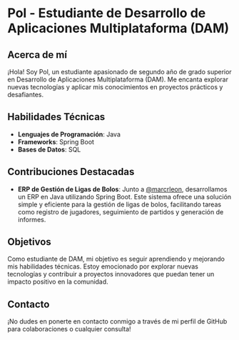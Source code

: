 # Pol - Estudiante de Desarrollo de Aplicaciones Multiplataforma (DAM)

## Acerca de mí
¡Hola! Soy Pol, un estudiante apasionado de segundo año de grado superior en Desarrollo de Aplicaciones Multiplataforma (DAM). Me encanta explorar nuevas tecnologías y aplicar mis conocimientos en proyectos prácticos y desafiantes.

## Habilidades Técnicas
- **Lenguajes de Programación**: Java
- **Frameworks**: Spring Boot
- **Bases de Datos**: SQL

## Contribuciones Destacadas
- **ERP de Gestión de Ligas de Bolos**: Junto a [@marcrleon](https://github.com/marcrleon), desarrollamos un ERP en Java utilizando Spring Boot. Este sistema ofrece una solución simple y eficiente para la gestión de ligas de bolos, facilitando tareas como registro de jugadores, seguimiento de partidos y generación de informes.

## Objetivos
Como estudiante de DAM, mi objetivo es seguir aprendiendo y mejorando mis habilidades técnicas. Estoy emocionado por explorar nuevas tecnologías y contribuir a proyectos innovadores que puedan tener un impacto positivo en la comunidad.

## Contacto
¡No dudes en ponerte en contacto conmigo a través de mi perfil de GitHub para colaboraciones o cualquier consulta!
